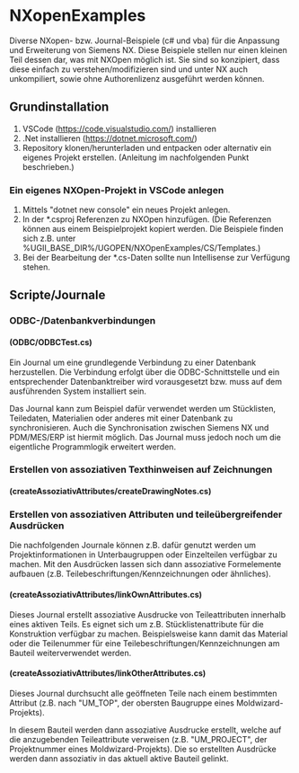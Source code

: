 # NXopenExamples
Diverse NXopen- bzw. Journal-Beispiele (c# und vba) für die Anpassung und Erweiterung von Siemens NX. Diese Beispiele stellen nur einen kleinen Teil dessen dar, was mit NXOpen möglich ist. Sie sind so konzipiert, dass diese einfach zu verstehen/modifizieren sind und unter NX auch unkompiliert, sowie ohne Authorenlizenz ausgeführt werden können. 

## Grundinstallation
 1. VSCode (https://code.visualstudio.com/) installieren
 2. .Net installieren (https://dotnet.microsoft.com/)
 3. Repository klonen/herunterladen und entpacken oder alternativ ein eigenes Projekt erstellen. (Anleitung im nachfolgenden Punkt beschrieben.)

### Ein eigenes NXOpen-Projekt in VSCode anlegen
 1. Mittels "dotnet new console" ein neues Projekt anlegen.
 2. In der *.csproj Referenzen zu NXOpen hinzufügen. (Die Referenzen können aus einem Beispielprojekt kopiert werden. Die Beispiele finden sich z.B. unter %UGII_BASE_DIR%/UGOPEN/NXOpenExamples/CS/Templates.)
 3. Bei der Bearbeitung der *.cs-Daten sollte nun Intellisense zur Verfügung stehen.

## Scripte/Journale
### ODBC-/Datenbankverbindungen 
#### (ODBC/ODBCTest.cs)
Ein Journal um eine grundlegende Verbindung zu einer Datenbank herzustellen. Die Verbindung erfolgt über die ODBC-Schnittstelle und ein entsprechender Datenbanktreiber wird vorausgesetzt bzw. muss auf dem ausführenden System installiert sein. 

Das Journal kann zum Beispiel dafür verwendet werden um Stücklisten, Teiledaten, Materialien oder anderes mit einer Datenbank zu synchronisieren. Auch die Synchronisation zwischen Siemens NX und PDM/MES/ERP ist hiermit möglich. Das Journal muss jedoch noch um die eigentliche Programmlogik erweitert werden.

### Erstellen von assoziativen Texthinweisen auf Zeichnungen
#### (createAssoziativAttributes/createDrawingNotes.cs)

### Erstellen von assoziativen Attributen und teileübergreifender Ausdrücken
Die nachfolgenden Journale können z.B. dafür genutzt werden um Projektinformationen in Unterbaugruppen oder Einzelteilen verfügbar zu machen. Mit den Ausdrücken lassen sich dann assoziative Formelemente aufbauen (z.B. Teilebeschriftungen/Kennzeichnungen oder ähnliches).

#### (createAssoziativAttributes/linkOwnAttributes.cs)
Dieses Journal erstellt assoziative Ausdrucke von Teileattributen innerhalb eines aktiven Teils. Es eignet sich um z.B. Stücklistenattribute für die Konstruktion verfügbar zu machen. Beispielsweise kann damit das Material oder die Teilenummer für eine Teilebeschriftungen/Kennzeichnungen am Bauteil weiterverwendet werden.

#### (createAssoziativAttributes/linkOtherAttributes.cs)
Dieses Journal durchsucht alle geöffneten Teile nach einem bestimmten Attribut (z.B. nach "UM_TOP", der obersten Baugruppe eines Moldwizard-Projekts).

In diesem Bauteil werden dann assoziative Ausdrucke erstellt, welche auf die anzugebenden Teileattribute verweisen (z.B. "UM_PROJECT", der Projektnummer eines Moldwizard-Projekts). Die so erstellten Ausdrücke werden dann assoziativ in das aktuell aktive Bauteil gelinkt.
